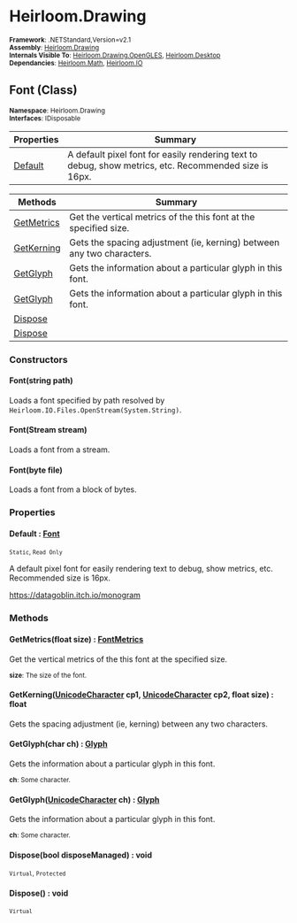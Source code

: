 # Heirloom.Drawing

<small>**Framework**: .NETStandard,Version=v2.1</small>  
<small>**Assembly**: [Heirloom.Drawing](../Heirloom.Drawing/Heirloom.Drawing.md)</small>  
<small>**Internals Visible To**: [Heirloom.Drawing.OpenGLES](../Heirloom.Drawing.OpenGLES/Heirloom.Drawing.OpenGLES.md), [Heirloom.Desktop](../Heirloom.Desktop/Heirloom.Desktop.md)</small>  
<small>**Dependancies**: [Heirloom.Math](../Heirloom.Math/Heirloom.Math.md), [Heirloom.IO](../Heirloom.IO/Heirloom.IO.md)</small>  

## Font (Class)
<small>**Namespace**: Heirloom.Drawing</sub></small>  
<small>**Interfaces**: IDisposable</small>  

| Properties              | Summary                                                                                               |
|-------------------------|-------------------------------------------------------------------------------------------------------|
| [Default](#DEFCF6EDD47) | A default pixel font for easily rendering text to debug, show metrics, etc. Recommended size is 16px. |

| Methods                    | Summary                                                               |
|----------------------------|-----------------------------------------------------------------------|
| [GetMetrics](#GET3646C3B1) | Get the vertical metrics of the this font at the specified size.      |
| [GetKerning](#GETCB2D7F66) | Gets the spacing adjustment (ie, kerning) between any two characters. |
| [GetGlyph](#GETB5C64B98)   | Gets the information about a particular glyph in this font.           |
| [GetGlyph](#GETB5C64B98)   | Gets the information about a particular glyph in this font.           |
| [Dispose](#DIS8A0D80C3)    |                                                                       |
| [Dispose](#DIS8A0D80C3)    |                                                                       |

### Constructors

#### Font(string path)

Loads a font specified by path resolved by `Heirloom.IO.Files.OpenStream(System.String)`.

#### Font(Stream stream)

Loads a font from a stream.

#### Font(byte file)

Loads a font from a block of bytes.

### Properties

#### <a name="DEFCF6EDD47"></a>Default : [Font](Heirloom.Drawing.Font.md)

<small>`Static`, `Read Only`</small>

A default pixel font for easily rendering text to debug, show metrics, etc. Recommended size is 16px.

https://datagoblin.itch.io/monogram

### Methods

#### <a name="GET2E9B56DE"></a>GetMetrics(float size) : [FontMetrics](Heirloom.Drawing.FontMetrics.md)

Get the vertical metrics of the this font at the specified size.

<small>**size**: <param name="size">The size of the font.</param></small>  

#### <a name="GET148475B5"></a>GetKerning([UnicodeCharacter](Heirloom.Drawing.UnicodeCharacter.md) cp1, [UnicodeCharacter](Heirloom.Drawing.UnicodeCharacter.md) cp2, float size) : float

Gets the spacing adjustment (ie, kerning) between any two characters.


#### <a name="GET4AD77693"></a>GetGlyph(char ch) : [Glyph](Heirloom.Drawing.Glyph.md)

Gets the information about a particular glyph in this font.

<small>**ch**: <param name="ch">Some character.</param></small>  

#### <a name="GET2101D662"></a>GetGlyph([UnicodeCharacter](Heirloom.Drawing.UnicodeCharacter.md) ch) : [Glyph](Heirloom.Drawing.Glyph.md)

Gets the information about a particular glyph in this font.

<small>**ch**: <param name="ch">Some character.</param></small>  

#### <a name="DISFDE72264"></a>Dispose(bool disposeManaged) : void
<small>`Virtual`, `Protected`</small>


#### <a name="DIS4E62D250"></a>Dispose() : void
<small>`Virtual`</small>

